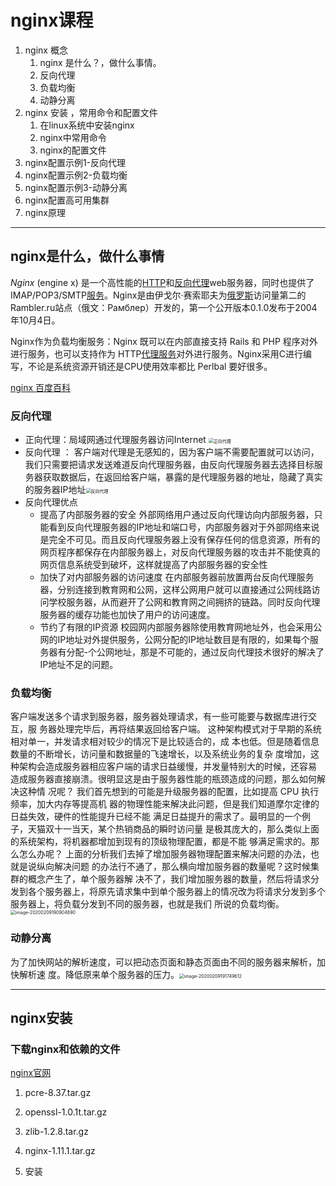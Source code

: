 # nginx课程

1. nginx 概念
   1. nginx 是什么？，做什么事情。
   2. 反向代理
   3. 负载均衡
   4. 动静分离
2. nginx 安装 ，常用命令和配置文件
   1. 在linux系统中安装nginx
   2. nginx中常用命令
   3. nginx的配置文件
3. nginx配置示例1-反向代理
4. nginx配置示例2-负载均衡
5. nginx配置示例3-动静分离
6. nginx配置高可用集群
7. nginx原理



------

## nginx是什么，做什么事情

*Nginx* (engine x) 是一个高性能的[HTTP](https://baike.baidu.com/item/HTTP)和[反向代理](https://baike.baidu.com/item/反向代理/7793488)web服务器，同时也提供了IMAP/POP3/SMTP[服务](https://baike.baidu.com/item/服务/100571)。Nginx是由伊戈尔·赛索耶夫为[俄罗斯](https://baike.baidu.com/item/俄罗斯/125568)访问量第二的Rambler.ru站点（俄文：Рамблер）开发的，第一个公开版本0.1.0发布于2004年10月4日。

Nginx作为负载均衡服务：Nginx 既可以在内部直接支持 Rails 和 PHP 程序对外进行服务，也可以支持作为 HTTP[代理服务](https://baike.baidu.com/item/代理服务)对外进行服务。Nginx采用C进行编写，不论是系统资源开销还是CPU使用效率都比 Perlbal 要好很多。

[nginx 百度百科](https://baike.baidu.com/item/nginx/3817705?fr=aladdin)

### 反向代理

- 正向代理：局域网通过代理服务器访问Internet <img src="C:\Users\14712\AppData\Roaming\Typora\typora-user-images\image-20200209184321377.png" alt="正向代理" style="zoom:50%;" />
- 反向代理 ： 客户端对代理是无感知的，因为客户端不需要配置就可以访问，我们只需要把请求发送难道反向代理服务器，由反向代理服务器去选择目标服务器获取数据后，在返回给客户端，暴露的是代理服务器的地址，隐藏了真实的服务器IP地址<img src="https://gss1.bdstatic.com/-vo3dSag_xI4khGkpoWK1HF6hhy/baike/c0%3Dbaike80%2C5%2C5%2C80%2C26/sign=4b1a652cc51349546a13e0363727f93d/3812b31bb051f81993dddee7d4b44aed2f73e7a7.jpg" alt="反向代理" style="zoom:50%;" />
- 反向代理优点
   - 提高了内部服务器的安全 外部网络用户通过反向代理访向内部服务器，只能看到反向代理服务器的IP地址和端口号，内部服务器对于外部网络来说是完全不可见。而且反向代理服务器上没有保存任何的信息资源，所有的网页程序都保存在内部服务器上，对反向代理服务器的攻击并不能使真的网页信息系统受到破坏，这样就提高了内部服务器的安全性
   - 加快了对内部服务器的访问速度   在内部服务器前放置两台反向代理服务器，分别连接到教育网和公网，这样公网用户就可以直接通过公网线路访问学校服务器，从而避开了公网和教育网之间拥挤的链路。同时反向代理服务器的缓存功能也加快了用户的访问速度。
   - 节约了有限的IP资源  校园网内部服务器除使用教育网地址外，也会采用公网的IP地址对外提供服务，公网分配的IP地址数目是有限的，如果每个服务器有分配-个公网地址，那是不可能的，通过反向代理技术很好的解决了IP地址不足的问题。

### 负载均衡

   客户端发送多个请求到服务器，服务器处理请求，有一些可能要与数据库进行交互，服 务器处理完毕后，再将结果返回给客户端。 这种架构模式对于早期的系统相对单一，并发请求相对较少的情况下是比较适合的，成 本也低。但是随着信息数量的不断增长，访问量和数据量的飞速增长，以及系统业务的复杂 度增加，这种架构会造成服务器相应客户端的请求日益缓慢，并发量特别大的时候，还容易 造成服务器直接崩溃。很明显这是由于服务器性能的瓶颈造成的问题，那么如何解决这种情 况呢？ 我们首先想到的可能是升级服务器的配置，比如提高 CPU 执行频率，加大内存等提高机 器的物理性能来解决此问题，但是我们知道摩尔定律的日益失效，硬件的性能提升已经不能 满足日益提升的需求了。最明显的一个例子，天猫双十一当天，某个热销商品的瞬时访问量 是极其庞大的，那么类似上面的系统架构，将机器都增加到现有的顶级物理配置，都是不能 够满足需求的。那么怎么办呢？ 上面的分析我们去掉了增加服务器物理配置来解决问题的办法，也就是说纵向解决问题 的办法行不通了，那么横向增加服务器的数量呢？这时候集群的概念产生了，单个服务器解 决不了，我们增加服务器的数量，然后将请求分发到各个服务器上，将原先请求集中到单个服务器上的情况改为将请求分发到多个服务器上，将负载分发到不同的服务器，也就是我们 所说的负载均衡。<img src="C:\Users\14712\AppData\Roaming\Typora\typora-user-images\image-20200209190904890.png" alt="image-20200209190904890" style="zoom:50%;" />

### 动静分离

   为了加快网站的解析速度，可以把动态页面和静态页面由不同的服务器来解析，加快解析速 度。降低原来单个服务器的压力。<img src="C:\Users\14712\AppData\Roaming\Typora\typora-user-images\image-20200209191749612.png" alt="image-20200209191749612" style="zoom:50%;" />

------

## nginx安装 ##

###  下载nginx和依赖的文件

   [nginx官网](http://nginx.org/)

   1. pcre-8.37.tar.gz
   2. openssl-1.0.1t.tar.gz
   3. zlib-1.2.8.tar.gz
   4. nginx-1.11.1.tar.gz

2. 安装

